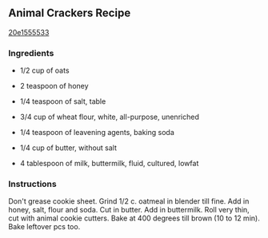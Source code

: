 ## Animal Crackers Recipe

[20e1555533](http://cookeatshare.com/recipes/animal-crackers-65532)

### Ingredients

 - 1/2 cup of oats

 - 2 teaspoon of honey

 - 1/4 teaspoon of salt, table

 - 3/4 cup of wheat flour, white, all-purpose, unenriched

 - 1/4 teaspoon of leavening agents, baking soda

 - 1/4 cup of butter, without salt

 - 4 tablespoon of milk, buttermilk, fluid, cultured, lowfat

### Instructions

Don't grease cookie sheet. Grind 1/2 c. oatmeal in blender till fine. Add in honey, salt, flour and soda. Cut in butter. Add in buttermilk. Roll very thin, cut with animal cookie cutters. Bake at 400 degrees till brown (10 to 12 min). Bake leftover pcs too.